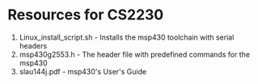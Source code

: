# Resources for CS2230
  
1. Linux_install_script.sh - Installs the msp430 toolchain with serial headers 
2. msp430g2553.h - The header file with predefined commands for the msp430  
3. slau144j.pdf - msp430's User's Guide